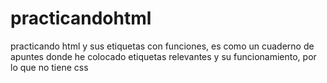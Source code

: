 # practicandohtml
practicando html y sus etiquetas con funciones, es como un cuaderno de apuntes donde he colocado etiquetas relevantes y su funcionamiento, por lo que no tiene css


